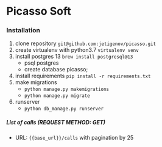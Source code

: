 # Picasso Soft

### Installation
1. clone repository `git@github.com:jetigenov/picasso.git`
2. create virtualenv with python3.7 `virtualenv venv`
3. install postgres 13 `brew install postgresql@13`
    - psql postgres
    - create database picasso;
4. install requirements `pip install -r requirements.txt`
5. make migrations
    - `python manage.py makemigrations`
    - `python manage.py migrate`
6. runserver
    - `python db_manage.py runserver`


##### List of calls (REQUEST METHOD: GET)
- URL: `{{base_url}}/calls` with pagination by 25
